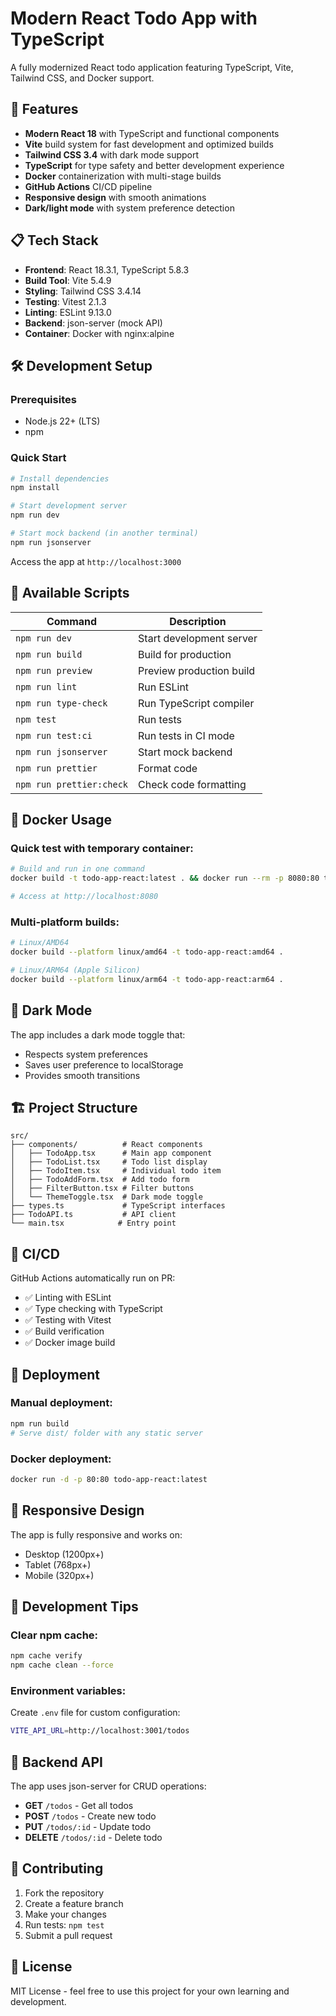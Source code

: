 # Modern React Todo App with TypeScript

A fully modernized React todo application featuring TypeScript, Vite, Tailwind CSS, and Docker support.

## 🚀 Features

- **Modern React 18** with TypeScript and functional components
- **Vite** build system for fast development and optimized builds
- **Tailwind CSS 3.4** with dark mode support
- **TypeScript** for type safety and better development experience
- **Docker** containerization with multi-stage builds
- **GitHub Actions** CI/CD pipeline
- **Responsive design** with smooth animations
- **Dark/light mode** with system preference detection

## 📋 Tech Stack

- **Frontend**: React 18.3.1, TypeScript 5.8.3
- **Build Tool**: Vite 5.4.9
- **Styling**: Tailwind CSS 3.4.14
- **Testing**: Vitest 2.1.3
- **Linting**: ESLint 9.13.0
- **Backend**: json-server (mock API)
- **Container**: Docker with nginx:alpine

## 🛠️ Development Setup

### Prerequisites
- Node.js 22+ (LTS)
- npm

### Quick Start
```bash
# Install dependencies
npm install

# Start development server
npm run dev

# Start mock backend (in another terminal)
npm run jsonserver
```

Access the app at `http://localhost:3000`

## 🧪 Available Scripts

| Command | Description |
|---------|-------------|
| `npm run dev` | Start development server |
| `npm run build` | Build for production |
| `npm run preview` | Preview production build |
| `npm run lint` | Run ESLint |
| `npm run type-check` | Run TypeScript compiler |
| `npm test` | Run tests |
| `npm run test:ci` | Run tests in CI mode |
| `npm run jsonserver` | Start mock backend |
| `npm run prettier` | Format code |
| `npm run prettier:check` | Check code formatting |

## 🐳 Docker Usage

### Quick test with temporary container:
```bash
# Build and run in one command
docker build -t todo-app-react:latest . && docker run --rm -p 8080:80 todo-app-react:latest

# Access at http://localhost:8080
```

### Multi-platform builds:
```bash
# Linux/AMD64
docker build --platform linux/amd64 -t todo-app-react:amd64 .

# Linux/ARM64 (Apple Silicon)
docker build --platform linux/arm64 -t todo-app-react:arm64 .
```

## 🌙 Dark Mode

The app includes a dark mode toggle that:
- Respects system preferences
- Saves user preference to localStorage
- Provides smooth transitions

## 🏗️ Project Structure

```
src/
├── components/          # React components
│   ├── TodoApp.tsx      # Main app component
│   ├── TodoList.tsx     # Todo list display
│   ├── TodoItem.tsx     # Individual todo item
│   ├── TodoAddForm.tsx  # Add todo form
│   ├── FilterButton.tsx # Filter buttons
│   └── ThemeToggle.tsx  # Dark mode toggle
├── types.ts             # TypeScript interfaces
├── TodoAPI.ts           # API client
└── main.tsx            # Entry point
```

## 🔄 CI/CD

GitHub Actions automatically run on PR:
- ✅ Linting with ESLint
- ✅ Type checking with TypeScript
- ✅ Testing with Vitest
- ✅ Build verification
- ✅ Docker image build

## 🚀 Deployment

### Manual deployment:
```bash
npm run build
# Serve dist/ folder with any static server
```

### Docker deployment:
```bash
docker run -d -p 80:80 todo-app-react:latest
```

## 📱 Responsive Design

The app is fully responsive and works on:
- Desktop (1200px+)
- Tablet (768px+)
- Mobile (320px+)

## 🔧 Development Tips

### Clear npm cache:
```bash
npm cache verify
npm cache clean --force
```

### Environment variables:
Create `.env` file for custom configuration:
```bash
VITE_API_URL=http://localhost:3001/todos
```

## 📝 Backend API

The app uses json-server for CRUD operations:
- **GET** `/todos` - Get all todos
- **POST** `/todos` - Create new todo
- **PUT** `/todos/:id` - Update todo
- **DELETE** `/todos/:id` - Delete todo

## 🤝 Contributing

1. Fork the repository
2. Create a feature branch
3. Make your changes
4. Run tests: `npm test`
5. Submit a pull request

## 📄 License

MIT License - feel free to use this project for your own learning and development.
